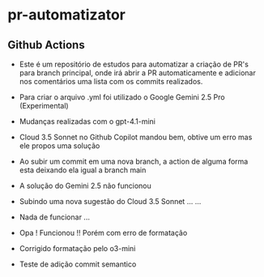 # pr-automatizator

## Github Actions

- Este é um repositório de estudos para automatizar a criação de PR's para branch principal, onde irá abrir a PR automaticamente e adicionar nos comentários uma lista com os commits realizados.

- Para criar o arquivo .yml foi utilizado o Google Gemini 2.5 Pro (Experimental)

- Mudanças realizadas com o gpt-4.1-mini

- Cloud 3.5 Sonnet no Github Copilot mandou bem, obtive um erro mas ele propos uma solução

- Ao subir um commit em uma nova branch, a action de alguma forma esta deixando ela igual a branch main

- A solução do Gemini 2.5 não funcionou

- Subindo uma nova sugestão do Cloud 3.5 Sonnet ...
...

- Nada de funcionar ...

- Opa ! Funcionou !! Porém com erro de formatação

- Corrigido formatação pelo o3-mini

- Teste de adição commit semantico
